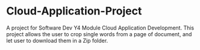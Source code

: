 # Cloud-Application-Project
A project for Software Dev Y4 Module Cloud Application Development. This project allows the user to crop single words from a page of document, and let user to download them in a Zip folder.
